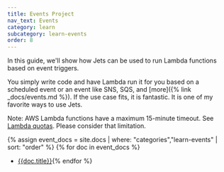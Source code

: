 ```yaml
---
title: Events Project
nav_text: Events
category: learn
subcategory: learn-events
order: 8
---
```


In this guide, we'll show how Jets can be used to run Lambda functions based on event triggers.

You simply write code and have Lambda run it for you based on a scheduled event or an event like SNS, SQS, and [more]({% link _docs/events.md %}). If the use case fits, it is fantastic. It is one of my favorite ways to use Jets.

Note: AWS Lambda functions have a maximum 15-minute timeout. See [Lambda quotas](https://docs.aws.amazon.com/lambda/latest/dg/gettingstarted-limits.html). Please consider that limitation.

{% assign event_docs = site.docs | where: "categories","learn-events" | sort: "order" %}
{% for doc in event_docs %}
* [{{doc.title}}]({{doc.url}}){% endfor %}
